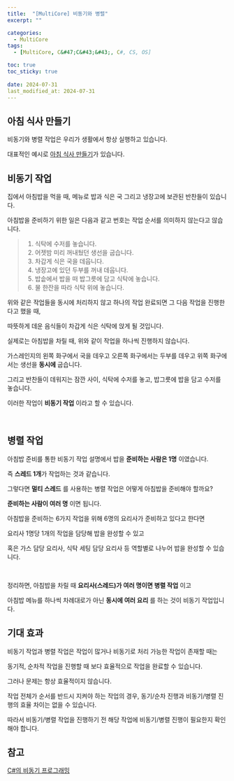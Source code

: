 ```yaml
---
title:  "[MultiCore] 비동기와 병렬"
excerpt: ""

categories:
  - MultiCore
tags:
  - [MultiCore, C&#47;C&#43;&#43;, C#, CS, OS]

toc: true
toc_sticky: true
 
date: 2024-07-31
last_modified_at: 2024-07-31
---
```


## 아침 식사 만들기

비동기와 병렬 작업은 우리가 생활에서 항상 실행하고 있습니다.  

대표적인 예시로 [아침 식사 만들기](https://learn.microsoft.com/ko-kr/dotnet/csharp/asynchronous-programming/)가 있습니다.  

## 비동기 작업

집에서 아침밥을 먹을 때, 메뉴로 밥과 식은 국 그리고 냉장고에 보관된 반찬들이 있습니다.  

아침밥을 준비하기 위한 일은 다음과 같고 번호는 작업 순서를 의미하지 않는다고 않습니다.  

> 1. 식탁에 수저를 놓습니다.  
> 2. 어젯밤 미리 꺼내뒀던 생선을 굽습니다.  
> 3. 차갑게 식은 국을 데웁니다.  
> 4. 냉장고에 있던 두부를 꺼내 데웁니다.  
> 5. 밥솥에서 밥을 떠 밥그릇에 담고 식탁에 놓습니다.  
> 6. 물 한잔을 따라 식탁 위에 놓습니다.  

위와 같은 작업들을 동시에 처리하지 않고 하나의 작업 완료되면 그 다음 작업을 진행한다고 했을 때,  

따뜻하게 데운 음식들이 차갑게 식은 식탁에 앉게 될 것입니다.  

실제로는 아침밥을 차릴 때, 위와 같이 작업을 하나씩 진행하지 않습니다.  

가스레인지의 왼쪽 화구에서 국을 데우고 오른쪽 화구에서는 두부를 데우고 위쪽 화구에서는 생선을 **동시에** 굽습니다.  

그리고 반찬들이 데워지는 잠깐 사이, 식탁에 수저를 놓고, 밥그릇에 밥을 담고 수저를 놓습니다.  

이러한 작업이 **비동기 작업** 이라고 할 수 있습니다.  

<br/>

## 병렬 작업

아침밥 준비를 통한 비동기 작업 설명에서 밥을 **준비하는 사람은 1명** 이였습니다.  

즉 **스레드 1개**가 작업하는 것과 같습니다.  

그렇다면 **멀티 스레드** 를 사용하는 병렬 작업은 어떻게 아침밥을 준비해야 할까요?  

**준비하는 사람이 여러 명** 이면 됩니다.  

아침밥을 준비하는 6가지 작업을 위해 6명의 요리사가 준비하고 있다고 한다면  

요리사 1명당 1개의 작업을 담당해 밥을 완성할 수 있고  

혹은 가스 담당 요리사, 식탁 세팅 담당 요리사 등 역할별로 나누어 밥을 완성할 수 있습니다.  

<br/>

정리하면, 아침밥을 차릴 때 **요리사(스레드)가 여러 명이면 병렬 작업** 이고  

아침밥 메뉴를 하나씩 차례대로가 아닌 **동시에 여러 요리** 를 하는 것이 비동기 작업입니다.  

## 기대 효과

비동기 작업과 병렬 작업은 작업이 많거나 비동기로 처리 가능한 작업이 존재할 때는  

동기적, 순차적 작업을 진행할 때 보다 효율적으로 작업을 완료할 수 있습니다.  

그러나 문제는 항상 효율적이지 않습니다.  

작업 전체가 순서를 반드시 지켜야 하는 작업의 경우, 동기/순차 진행과 비동기/병렬 진행의 효율 차이는 없을 수 있습니다.  

따라서 비동기/병렬 작업을 진행하기 전 해당 작업에 비동기/병렬 진행이 필요한지 확인해야 합니다.  

## 참고
[C#의 비동기 프로그래밍](https://learn.microsoft.com/ko-kr/dotnet/csharp/asynchronous-programming/)  
